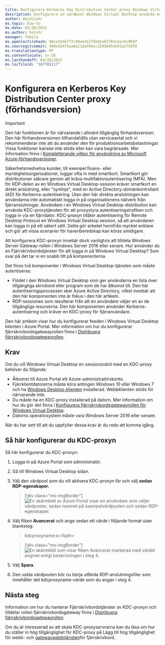 ```yaml
---
title: Konfigurera Kerberos Key Distribution Center proxy Windows Virtual Desktop – Azure
description: Konfigurera en värdpool Windows Virtual Desktop använda en Kerberos-Key Distribution Center proxy.
author: Heidilohr
ms.topic: how-to
ms.date: 03/20/2021
ms.author: helohr
manager: femila
ms.openlocfilehash: 9dce264b7f2c88aed11f5b82a61f83cbac6c9697
ms.sourcegitcommit: 4b0e424f5aa8a11daf0eec32456854542a2f5df0
ms.translationtype: MT
ms.contentlocale: sv-SE
ms.lasthandoff: 04/20/2021
ms.locfileid: "107785117"
---
```

# <a name="configure-a-kerberos-key-distribution-center-proxy-preview"></a>Konfigurera en Kerberos Key Distribution Center proxy (förhandsversion)

> [!IMPORTANT]
> Den här funktionen är för närvarande i allmänt tillgänglig förhandsversion.
> Den här förhandsversionen tillhandahålls utan serviceavtal och vi rekommenderar inte att du använder den för produktionsarbetsbelastningar. Vissa funktioner kanske inte stöds eller kan vara begränsade.
> Mer information finns i [Kompletterande villkor för användning av Microsoft Azure-förhandsversioner](https://azure.microsoft.com/support/legal/preview-supplemental-terms/).

Säkerhetsmedvetna kunder, till exempel finans- eller myndighetsorganisationer, loggar ofta in med smartkort. Smartkort gör distributioner säkrare genom att kräva multifaktorautentisering (MFA). Men för RDP-delen av en Windows Virtual Desktop-session kräver smartkort en direkt anslutning, eller "synlinje", med en Active Directory-domänkontrollant (AD) för Kerberos-autentisering. Utan den här direkta anslutningen kan användarna inte automatiskt logga in på organisationens nätverk från fjärranslutningar. Användare i en Windows Virtual Desktop-distribution kan använda KDC-proxytjänsten för att proxystyra autentiseringstrafiken och logga in via en fjärrdator. KDC-proxyn tillåter autentisering för Remote Desktop Protocol en Windows Virtual Desktop session, så att användaren kan logga in på ett säkert sätt. Detta gör arbetet hemifrån mycket enklare och gör att vissa scenarier för haveriberedskap kan köras smidigare.

Att konfigurera KDC-proxyn innebär dock vanligtvis att tilldela Windows Server Gateway-rollen i Windows Server 2016 eller senare. Hur använder du en Fjärrskrivbordstjänster för att logga in på Windows Virtual Desktop? Som svar på det tar vi en snabb titt på komponenterna.

Det finns två komponenter i Windows Virtual Desktop-tjänsten som måste autentiseras:

- Flödet i den Windows Virtual Desktop som ger användarna en lista över tillgängliga skrivbord eller program som de har åtkomst till. Den här autentiseringsprocessen sker Azure Active Directory, vilket innebär att den här komponenten inte är fokus i den här artikeln.
- RDP-sessionen som resulterar från att en användare väljer en av de tillgängliga resurserna. Den här komponenten använder Kerberos-autentisering och kräver en KDC-proxy för fjärranvändare.

Den här artikeln visar hur du konfigurerar feeden i Windows Virtual Desktop klienten i Azure Portal. Mer information om hur du konfigurerar fjärrskrivbordsgatewayrollen finns i [Distribuera fjärrskrivbordsgatewayrollen](/azure/virtual-desktop/rd-gateway-role).

## <a name="requirements"></a>Krav

Om du vill Windows Virtual Desktop en sessionsvärd med en KDC-proxy behöver du följande:

- Åtkomst till Azure Portal ett Azure-administratörskonto.
- Fjärrklientdatorerna måste köra antingen Windows 10 eller Windows 7 och ha [Windows Desktop-klienten](/windows-server/remote/remote-desktop-services/clients/windowsdesktop) installerad. Webbklienten stöds för närvarande inte.
- Du måste ha en KDC-proxy installerad på datorn. Mer information om hur du gör det finns i [Konfigurera fjärrskrivbordsgatewayrollen för Windows Virtual Desktop](rd-gateway-role.md).
- Datorns operativsystem måste vara Windows Server 2016 eller senare.

När du har sett till att du uppfyller dessa krav är du redo att komma igång.

## <a name="how-to-configure-the-kdc-proxy"></a>Så här konfigurerar du KDC-proxyn

Så här konfigurerar du KDC-proxyn:

1. Logga in på Azure Portal som administratör.

2. Gå till Windows Virtual Desktop sidan.

3. Välj den värdpool som du vill aktivera KDC-proxyn för och välj **sedan RDP-egenskaper.**

    > [!div class="mx-imgBorder"]
    > ![En skärmbild av Azure Portal visar en användare som väljer värdpooler, sedan namnet på exempelvärdpoolen och sedan RDP-egenskaper.](media/rdp-properties.png)

4. Välj fliken **Avancerat** och ange sedan ett värde i följande format utan blanksteg:

    
    > kdcproxyname:s:\<fqdn\>
    

    > [!div class="mx-imgBorder"]
    > ![En skärmbild som visar fliken Avancerat markerad med värdet angivet enligt beskrivningen i steg 4.](media/advanced-tab-selected.png)

5. Välj **Spara**.

6. Den valda värdpoolen bör nu börja utfärda RDP-anslutningsfiler som innehåller det kdcproxyname-värde som du angav i steg 4.

## <a name="next-steps"></a>Nästa steg

Information om hur du hanterar Fjärrskrivbordstjänster av KDC-proxyn och tilldelar rollen fjärrskrivbordsgateway finns i [Distribuera fjärrskrivbordsgatewayrollen](rd-gateway-role.md).

Om du är intresserad av att skala KDC-proxyservrarna kan du läsa om hur du ställer in hög tillgänglighet för KDC-proxy på Lägg till hög tillgänglighet för webb- och [gatewaywebbtjänsten](/windows-server/remote/remote-desktop-services/rds-rdweb-gateway-ha)för fjärrskrivbord.
